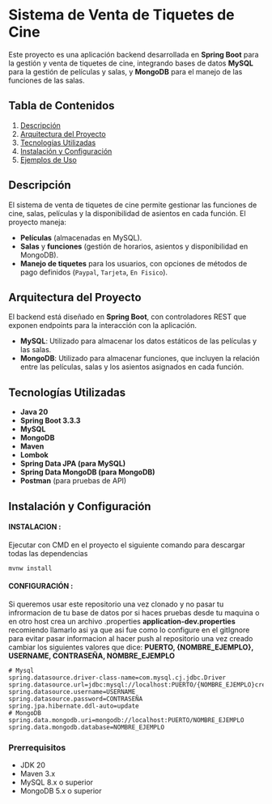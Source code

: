 # Sistema de Venta de Tiquetes de Cine

Este proyecto es una aplicación backend desarrollada en **Spring Boot** para la gestión y venta de tiquetes de cine, integrando bases de datos **MySQL** para la gestión de películas y salas, y **MongoDB** para el manejo de las funciones de las salas.

## Tabla de Contenidos

1. [Descripción](#descripción)
2. [Arquitectura del Proyecto](#arquitectura-del-proyecto)
3. [Tecnologías Utilizadas](#tecnologías-utilizadas)
4. [Instalación y Configuración](#instalación-y-configuración)
5. [Ejemplos de Uso](#ejemplos-de-uso)

## Descripción

El sistema de venta de tiquetes de cine permite gestionar las funciones de cine, salas, películas y la disponibilidad de asientos en cada función. El proyecto maneja:

- **Películas** (almacenadas en MySQL).
- **Salas** y **funciones** (gestión de horarios, asientos y disponibilidad en MongoDB).
- **Manejo de tiquetes** para los usuarios, con opciones de métodos de pago definidos (`Paypal`, `Tarjeta`, `En Fisico`).

## Arquitectura del Proyecto

El backend está diseñado en **Spring Boot**, con controladores REST que exponen endpoints para la interacción con la aplicación.

- **MySQL**: Utilizado para almacenar los datos estáticos de las películas y las salas.
- **MongoDB**: Utilizado para almacenar funciones, que incluyen la relación entre las películas, salas y los asientos asignados en cada función.

## Tecnologías Utilizadas

- **Java 20**
- **Spring Boot 3.3.3**
- **MySQL**
- **MongoDB**
- **Maven**
- **Lombok**
- **Spring Data JPA (para MySQL)**
- **Spring Data MongoDB (para MongoDB)**
- **Postman** (para pruebas de API)

## Instalación y Configuración

#### INSTALACION : 
Ejecutar con CMD en el proyecto el siguiente comando para descargar todas las dependencias
```
mvnw install
```

#### CONFIGURACIÓN : 
Si queremos usar este repositorio una vez clonado y no pasar tu infrormacion de tu base de datos por si haces pruebas desde tu maquina o en otro host crea un archivo .properties
**application-dev.properties** recomiendo llamarlo asi ya que asi fue como lo configure en el gitIgnore para evitar pasar informacion al hacer push al repositorio una vez creado cambiar los siguientes valores que dice:
**PUERTO, {NOMBRE_EJEMPLO}, USERNAME, CONTRASEÑA, NOMBRE_EJEMPLO**
```
# Mysql
spring.datasource.driver-class-name=com.mysql.cj.jdbc.Driver
spring.datasource.url=jdbc:mysql://localhost:PUERTO/{NOMBRE_EJEMPLO}createDatabaseIfNotExist=true
spring.datasource.username=USERNAME
spring.datasource.password=CONTRASEÑA
spring.jpa.hibernate.ddl-auto=update
# MongoDB
spring.data.mongodb.uri=mongodb://localhost:PUERTO/NOMBRE_EJEMPLO
spring.data.mongodb.database=NOMBRE_EJEMPLO
```

### Prerrequisitos

- JDK 20
- Maven 3.x
- MySQL 8.x o superior
- MongoDB 5.x o superior
